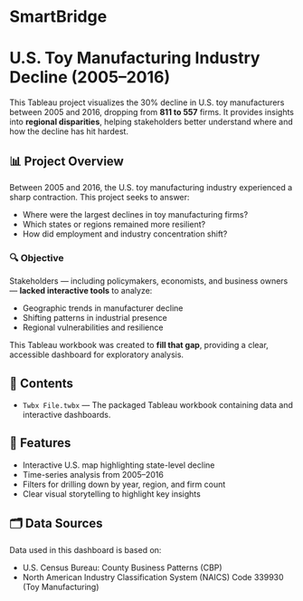 # SmartBridge
# U.S. Toy Manufacturing Industry Decline (2005–2016)

This Tableau project visualizes the 30% decline in U.S. toy manufacturers between 2005 and 2016, dropping from **811 to 557** firms. It provides insights into **regional disparities**, helping stakeholders better understand where and how the decline has hit hardest.

## 📊 Project Overview

Between 2005 and 2016, the U.S. toy manufacturing industry experienced a sharp contraction. This project seeks to answer:

- Where were the largest declines in toy manufacturing firms?
- Which states or regions remained more resilient?
- How did employment and industry concentration shift?

### 🔍 Objective

Stakeholders — including policymakers, economists, and business owners — **lacked interactive tools** to analyze:
- Geographic trends in manufacturer decline
- Shifting patterns in industrial presence
- Regional vulnerabilities and resilience

This Tableau workbook was created to **fill that gap**, providing a clear, accessible dashboard for exploratory analysis.

## 📂 Contents

- `Twbx File.twbx` — The packaged Tableau workbook containing data and interactive dashboards.

## 🧩 Features

- Interactive U.S. map highlighting state-level decline
- Time-series analysis from 2005–2016
- Filters for drilling down by year, region, and firm count
- Clear visual storytelling to highlight key insights

## 🗂 Data Sources

Data used in this dashboard is based on:
- U.S. Census Bureau: County Business Patterns (CBP)
- North American Industry Classification System (NAICS) Code 339930 (Toy Manufacturing)



